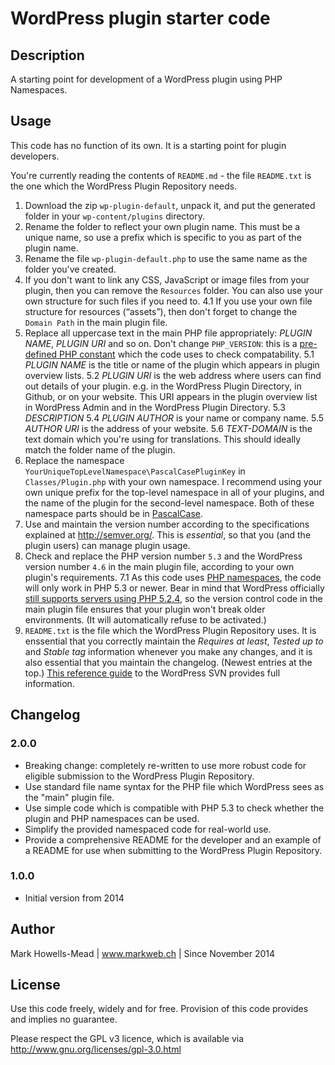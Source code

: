# WordPress plugin starter code

## Description
A starting point for development of a WordPress plugin using PHP Namespaces.

## Usage
This code has no function of its own. It is a starting point for plugin developers. 

You're currently reading the contents of ``README.md`` - the file ``README.txt`` is the one which the WordPress Plugin Repository needs.

1. Download the zip ``wp-plugin-default``, unpack it, and put the generated folder in your ``wp-content/plugins`` directory.
2. Rename the folder to reflect your own plugin name. This must be a unique name, so use a prefix which is specific to you as part of the plugin name.
3. Rename the file ``wp-plugin-default.php`` to use the same name as the folder you've created.
4. If you don't want to link any CSS, JavaScript or image files from your plugin, then you can remove the ``Resources`` folder. You can also use your own structure for such files if you need to.
    4.1 If you use your own file structure for resources (“assets”), then don't forget to change the ``Domain Path`` in the main plugin file.
5. Replace all uppercase text in the main PHP file appropriately: *PLUGIN NAME*, *PLUGIN URI* and so on. Don't change ``PHP_VERSION``: this is a [pre-defined PHP constant](http://php.net/manual/en/reserved.constants.php) which the code uses to check compatability.
    5.1 *PLUGIN NAME* is the title or name of the plugin which appears in plugin overview lists.
    5.2 *PLUGIN URI* is the web address where users can find out details of your plugin. e.g. in the WordPress Plugin Directory, in Github, or on your website. This URI appears in the plugin overview list in WordPress Admin and in the WordPress Plugin Directory.
    5.3 *DESCRIPTION*
    5.4 *PLUGIN AUTHOR* is your name or company name.
    5.5 *AUTHOR URI* is the address of your website.
    5.6 *TEXT-DOMAIN* is the text domain which you're using for translations. This should ideally match the folder name of the plugin.
6. Replace the namespace ``YourUniqueTopLevelNamespace\PascalCasePluginKey`` in ``Classes/Plugin.php`` with your own namespace. I recommend using your own unique prefix for the top-level namespace in all of your plugins, and the name of the plugin for the second-level namespace. Both of these namespace parts should be in [PascalCase](https://en.wikipedia.org/wiki/PascalCase).
7. Use and maintain the version number according to the specifications explained at http://semver.org/. This is *essential*, so that you (and the plugin users) can manage plugin usage.
8. Check and replace the PHP version number ``5.3`` and the WordPress version number ``4.6`` in the main plugin file, according to your own plugin's requirements.
    7.1 As this code uses [PHP namespaces](http://php.net/manual/en/language.namespaces.php), the code will only work in PHP 5.3 or newer. Bear in mind that WordPress officially [still supports servers using PHP 5.2.4](https://wordpress.org/about/requirements/), so the version control code in the main plugin file ensures that your plugin won't break older environments. (It will automatically refuse to be activated.)
9. ``README.txt`` is the file which the WordPress Plugin Repository uses. It is enssential that you correctly maintain the *Requires at least*, *Tested up to* and *Stable tag* information whenever you make any changes, and it is also essential that you maintain the changelog. (Newest entries at the top.) [This reference guide](https://wordpress.org/plugins/about/svn/) to the WordPress SVN provides full information.

## Changelog

### 2.0.0
* Breaking change: completely re-written to use more robust code for eligible submission to the WordPress Plugin Repository.
* Use standard file name syntax for the PHP file which WordPress sees as the "main" plugin file.
* Use simple code which is compatible with PHP 5.3 to check whether the plugin and PHP namespaces can be used.
* Simplify the provided namespaced code for real-world use.
* Provide a comprehensive README for the developer and an example of a README for use when submitting to the WordPress Plugin Repository.

### 1.0.0
* Initial version from 2014

## Author
Mark Howells-Mead | www.markweb.ch | Since November 2014

## License
Use this code freely, widely and for free. Provision of this code provides and implies no guarantee.

Please respect the GPL v3 licence, which is available via http://www.gnu.org/licenses/gpl-3.0.html
